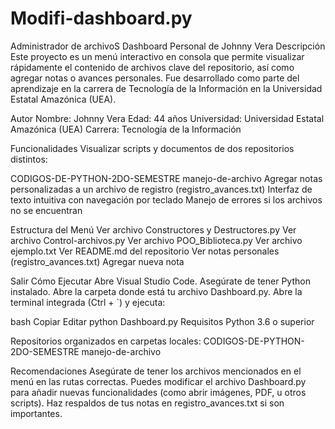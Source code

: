 # Modifi-dashboard.py
Administrador de archivoS
Dashboard Personal de Johnny Vera
 Descripción
Este proyecto es un menú interactivo en consola que permite visualizar rápidamente el contenido de archivos clave del repositorio, así como agregar notas o avances personales. Fue desarrollado como parte del aprendizaje en la carrera de Tecnología de la Información en la Universidad Estatal Amazónica (UEA).

 Autor
Nombre: Johnny Vera
Edad: 44 años
Universidad: Universidad Estatal Amazónica (UEA)
Carrera: Tecnología de la Información

Funcionalidades
Visualizar scripts y documentos de dos repositorios distintos:

CODIGOS-DE-PYTHON-2DO-SEMESTRE
manejo-de-archivo
Agregar notas personalizadas a un archivo de registro (registro_avances.txt)
Interfaz de texto intuitiva con navegación por teclado
Manejo de errores si los archivos no se encuentran

Estructura del Menú
Ver archivo Constructores y Destructores.py
Ver archivo Control-archivos.py
Ver archivo POO_Biblioteca.py
Ver archivo ejemplo.txt
Ver README.md del repositorio
Ver notas personales (registro_avances.txt)
Agregar nueva nota

Salir
Cómo Ejecutar
Abre Visual Studio Code.
Asegúrate de tener Python instalado.
Abre la carpeta donde está tu archivo Dashboard.py.
Abre la terminal integrada (Ctrl + `) y ejecuta:

bash
Copiar
Editar
python Dashboard.py
 Requisitos
Python 3.6 o superior

Repositorios organizados en carpetas locales:
CODIGOS-DE-PYTHON-2DO-SEMESTRE
manejo-de-archivo

Recomendaciones
Asegúrate de tener los archivos mencionados en el menú en las rutas correctas.
Puedes modificar el archivo Dashboard.py para añadir nuevas funcionalidades (como abrir imágenes, PDF, u otros scripts).
Haz respaldos de tus notas en registro_avances.txt si son importantes.

